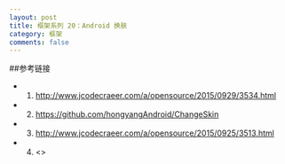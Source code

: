 ```yaml
---
layout: post
title: 框架系列 20：Android 换肤
category: 框架
comments: false
---
```

 
 
##参考链接
 
 * 1. <http://www.jcodecraeer.com/a/opensource/2015/0929/3534.html>
 * 2. <https://github.com/hongyangAndroid/ChangeSkin>
 * 3. <http://www.jcodecraeer.com/a/opensource/2015/0925/3513.html>
 * 4. <>
 	
 
